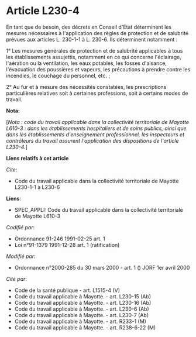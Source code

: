 # Article L230-4

En tant que de besoin, des décrets en Conseil d'Etat déterminent les mesures nécessaires à l'application des règles de
protection et de salubrité prévues aux articles L. 230-1-1 à L. 230-6. Ils déterminent notamment :

1° Les mesures générales de protection et de salubrité applicables à tous les établissements assujettis, notamment en ce qui
concerne l'éclairage, l'aération ou la ventilation, les eaux potables, les fosses d'aisance, l'évacuation des poussières et
vapeurs, les précautions à prendre contre les incendies, le couchage du personnel, etc. ;

2° Au fur et à mesure des nécessités constatées, les prescriptions particulières relatives soit à certaines professions, soit
à certains modes de travail.

**Nota:**

[*Nota : code du travail applicable dans la collectivité territoriale de Mayotte L610-3 : dans les établissements
hospitaliers et de soins publics, ainsi que dans les établissements d'enseignement professionnel, les inspecteurs et
contrôleurs du travail assurent l'application des dispositions de l'article L230-4.*]

**Liens relatifs à cet article**

_Cite_:

  - Code du travail applicable dans la collectivité territoriale de Mayotte L230-1-1 à L230-6

**Liens**:

  - SPEC_APPLI: Code du travail applicable dans la collectivité territoriale de Mayotte L610-3

_Codifié par_:

  - Ordonnance 91-246 1991-02-25 art. 1
  - Loi n°91-1379 1991-12-28 art. 1 (ratification)

_Modifié par_:

  - Ordonnance n°2000-285 du 30 mars 2000 - art. 1 () JORF 1er avril 2000

_Cité par_:

  - Code de la santé publique - art. L1515-4 (V)
  - Code du travail applicable à Mayotte. - art. L230-15 (Ab)
  - Code du travail applicable à Mayotte. - art. L230-16 (Ab)
  - Code du travail applicable à Mayotte. - art. L230-6 (Ab)
  - Code du travail applicable à Mayotte. - art. L230-7 (Ab)
  - Code du travail applicable à Mayotte. - art. R233-1 (M)
  - Code du travail applicable à Mayotte. - art. R238-6-22 (M)
